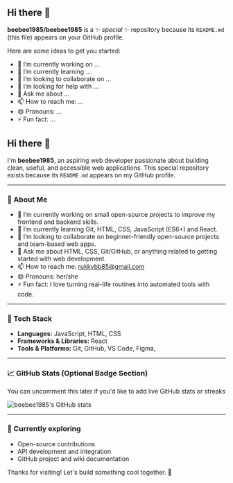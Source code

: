 ## Hi there 👋

**beebee1985/beebee1985** is a ✨ _special_ ✨ repository because its `README.md` (this file) appears on your GitHub profile.

Here are some ideas to get you started:

- 🔭 I’m currently working on ...
- 🌱 I’m currently learning ...
- 👯 I’m looking to collaborate on ...
- 🤔 I’m looking for help with ...
- 💬 Ask me about ...
- 📫 How to reach me: ...
- 😄 Pronouns: ...
- ⚡ Fun fact: ...

## Hi there 👋

I'm **beebee1985**, an aspiring web developer passionate about building clean, useful, and accessible web applications. This special repository exists because its `README.md` appears on my GitHub profile.

---

### 🚀 About Me
- 🔭 I’m currently working on small open-source projects to improve my frontend and backend skills.
- 🌱 I’m currently learning Git, HTML, CSS, JavaScript (ES6+) and React.
- 👯 I’m looking to collaborate on beginner-friendly open-source projects and team-based web apps.
- 💬 Ask me about HTML, CSS, Git/GitHub, or anything related to getting started with web development.
- 📫 How to reach me: [rukkybb85@gmail.com](mailto:rukkybb85@gmail.com)
- 😄 Pronouns: her/she
- ⚡ Fun fact: I love turning real-life routines into automated tools with code.

---

### 🧰 Tech Stack
- **Languages:** JavaScript, HTML, CSS
- **Frameworks & Libraries:** React
- **Tools & Platforms:** Git, GitHub, VS Code, Figma, 

---

### 📈 GitHub Stats (Optional Badge Section)
You can uncomment this later if you'd like to add live GitHub stats or streaks

![beebee1985's GitHub stats](https://github-readme-stats.vercel.app/api?username=beebee1985&show_icons=true&theme=default)

---

### 📌 Currently exploring
- Open-source contributions
- API development and integration
- GitHub project and wiki documentation

Thanks for visiting! Let's build something cool together. 🚀


